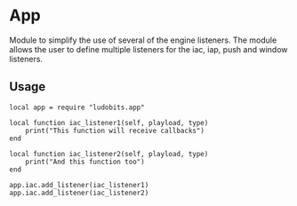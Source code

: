 # App
Module to simplify the use of several of the engine listeners. The module allows the user to define multiple listeners for the iac, iap, push and window listeners.

## Usage

	local app = require "ludobits.app"

	local function iac_listener1(self, playload, type)
		print("This function will receive callbacks")
	end

	local function iac_listener2(self, playload, type)
		print("And this function too")
	end

	app.iac.add_listener(iac_listener1)
	app.iac.add_listener(iac_listener2)
